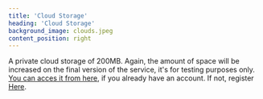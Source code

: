 ```yaml
---
title: 'Cloud Storage'
heading: 'Cloud Storage'
background_image: clouds.jpeg
content_position: right
---
```


A private cloud storage of 200MB. Again, the amount of space will be increased on the final version of the service, it's for testing purposes only. [You can acces it from here](cloud.nonamebox.org), if you already have an account. If not, register [Here](https://account.nonamebox.org/signup).